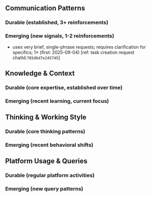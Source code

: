 ## Communication Patterns
### Durable (established, 3+ reinforcements)

### Emerging (new signals, 1-2 reinforcements)
- uses very brief, single-phrase requests; requires clarification for specifics; 1× (first: 2025-09-04) [ref: task creation request chatId:`785d6d7e245745`]

## Knowledge & Context
### Durable (core expertise, established over time)

### Emerging (recent learning, current focus)

## Thinking & Working Style
### Durable (core thinking patterns)

### Emerging (recent behavioral shifts)

## Platform Usage & Queries
### Durable (regular platform activities)

### Emerging (new query patterns)
